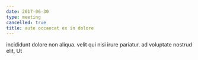 ```yaml
---
date: 2017-06-30
type: meeting
cancelled: true
title: aute occaecat ex in dolore
---
```

incididunt dolore non aliqua. velit qui nisi irure pariatur. ad voluptate nostrud elit, Ut